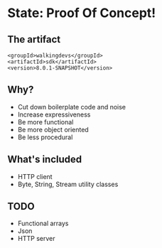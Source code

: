 # State: Proof Of Concept!

## The artifact
    <groupId>walkingdevs</groupId>
    <artifactId>sdk</artifactId>
    <version>8.0.1-SNAPSHOT</version>

## Why?
- Cut down boilerplate code and noise
- Increase expressiveness
- Be more functional
- Be more object oriented
- Be less procedural

## What's included
- HTTP client
- Byte, String, Stream utility classes

## TODO
- Functional arrays
- Json
- HTTP server